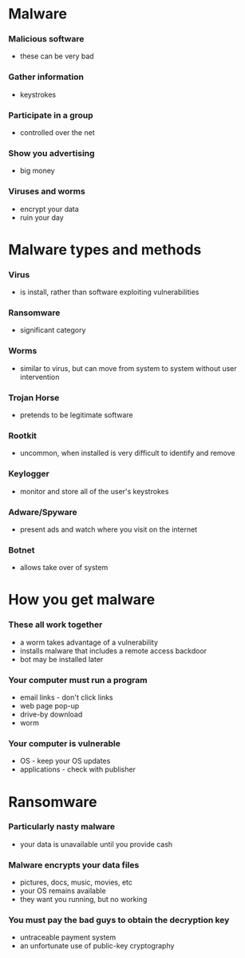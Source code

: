 # Malware
### Malicious software
- these can be very bad
### Gather information
- keystrokes
### Participate in a group
- controlled over the net
### Show you advertising
- big money
### Viruses and worms
- encrypt your data
- ruin your day
# Malware types and methods
### Virus
- is install, rather than software exploiting vulnerabilities
### Ransomware
- significant category
### Worms
- similar to virus, but can move from system to system without user intervention
### Trojan Horse
- pretends to be legitimate software
### Rootkit
- uncommon, when installed is very difficult to identify and remove
### Keylogger
- monitor and store all of the user's keystrokes
### Adware/Spyware
- present ads and watch where you visit on the internet
### Botnet
- allows take over of system
# How you get malware
### These all work together
- a worm takes advantage of a vulnerability
- installs malware that includes a remote access backdoor
- bot may be installed later
### Your computer must run a program
- email links - don't click links
- web page pop-up
- drive-by download
- worm
### Your computer is vulnerable
- OS - keep your OS updates
- applications - check with publisher
# Ransomware
### Particularly nasty malware
- your data is unavailable until you provide cash
### Malware encrypts your data files
- pictures, docs, music, movies, etc
- your OS remains available
- they want you running, but no working
### You must pay the bad guys to obtain the decryption key
- untraceable payment system
- an unfortunate use of public-key cryptography